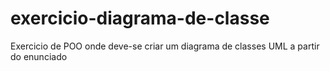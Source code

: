 # exercicio-diagrama-de-classe
Exercicio de POO onde deve-se criar um diagrama de classes UML a partir do enunciado
